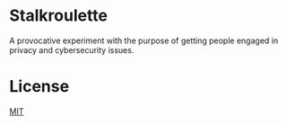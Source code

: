 # Stalkroulette
A provocative experiment with the purpose of getting people engaged in privacy and cybersecurity issues.

# License
[MIT](LICENSE)
